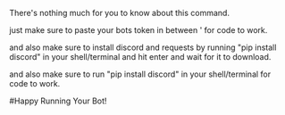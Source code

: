 There's nothing much for you to know about this command.

just make sure to paste your bots token in between ' for code to work.

and also make sure to install discord and requests by running "pip install discord" in your shell/terminal and hit enter and wait for it to download.

and also make sure to run "pip install discord" in your shell/terminal for code to work.

#Happy Running Your Bot!
